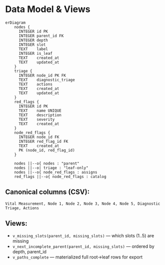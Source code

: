 # Data Model & Views

```mermaid
erDiagram
    nodes {
      INTEGER id PK
      INTEGER parent_id FK
      INTEGER depth
      INTEGER slot
      TEXT    label
      INTEGER is_leaf
      TEXT    created_at
      TEXT    updated_at
    }
    triage {
      INTEGER node_id PK FK
      TEXT    diagnostic_triage
      TEXT    actions
      TEXT    created_at
      TEXT    updated_at
    }
    red_flags {
      INTEGER id PK
      TEXT    name UNIQUE
      TEXT    description
      TEXT    severity
      TEXT    created_at
    }
    node_red_flags {
      INTEGER node_id FK
      INTEGER red_flag_id FK
      TEXT    created_at
      PK (node_id, red_flag_id)
    }

    nodes ||--o{ nodes : "parent"
    nodes ||--o| triage : "leaf-only"
    nodes ||--o{ node_red_flags : assigns
    red_flags ||--o{ node_red_flags : catalog
```

## Canonical columns (CSV):
`Vital Measurement, Node 1, Node 2, Node 3, Node 4, Node 5, Diagnostic Triage, Actions`

## Views:

- `v_missing_slots(parent_id, missing_slots)` — which slots (1..5) are missing
- `v_next_incomplete_parent(parent_id, missing_slots)` — ordered by depth, parent_id
- `v_paths_complete` — materialized full root→leaf rows for export
